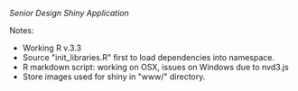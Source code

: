 *Senior Design Shiny Application*

Notes:
 - Working R v.3.3
 - Source "init_libraries.R" first to load dependencies into namespace.
 - R markdown script: working on OSX, issues on Windows due to nvd3.js
 - Store images used for shiny in "www/" directory.
